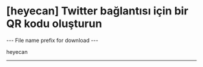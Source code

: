 <h1>[heyecan] Twitter bağlantısı için bir QR kodu oluşturun</h1>

--- File name prefix for download ---

heyecan

----------
